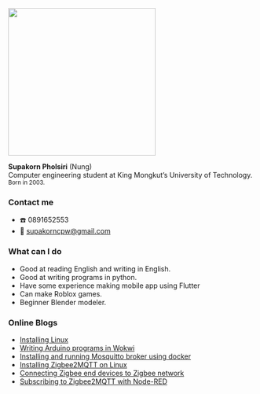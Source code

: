 <img src="https://scontent.fbkk22-2.fna.fbcdn.net/v/t1.6435-9/66019204_1200052950151313_4783069094872088576_n.jpg?_nc_cat=105&ccb=1-7&_nc_sid=8bfeb9&_nc_eui2=AeEvzqAWV26M61-AbfzPZ2ta-itsWJHSqtL6K2xYkdKq0mPyd15juF_5jPcKIGTu5XFURPGNmYDPdGIcGqIdUBsq&_nc_ohc=3FuyXwxfUBkAX9oeUvs&_nc_ht=scontent.fbkk22-2.fna&oh=00_AT_dURY7d7yP8StHQ-MGAEWmr2fNYt9DDEyB3h0W9FbHEw&oe=62FE78D5" width="300">

<p>
  <strong>Supakorn Pholsiri</strong> (Nung)<br>
  Computer engineering student at King Mongkut’s University of Technology.<br>
  <sup>Born in 2003.</sup>
</p>

### Contact me 
- :phone: 0891652553
- :email: supakorncpw@gmail.com

### What can I do
- Good at reading English and writing in English.
- Good at writing programs in python.
- Have some experience making mobile app using Flutter
- Can make Roblox games.
- Beginner Blender modeler.

### Online Blogs
- [Installing Linux](https://supakornpholsiri.github.io/blog/installing_linux.html)
- [Writing Arduino programs in Wokwi](https://supakornpholsiri.github.io/blog/writing_arduino_programs_in_wokwi.html)
- [Installing and running Mosquitto broker using docker](https://supakornpholsiri.github.io/blog/installing_and_running_mosquitto_broker_using_docker.html)
- [Installing Zigbee2MQTT on Linux](https://supakornpholsiri.github.io/blog/installing_zigbee2mqtt_on_linux.html)
- [Connecting Zigbee end devices to Zigbee network](https://supakornpholsiri.github.io/blog/connecting_zigbee_end_device_to_network.html)
- [Subscribing to Zigbee2MQTT with Node-RED](https://supakornpholsiri.github.io/blog/subscribe_to_zigbee2mqtt_with_node_red.html)